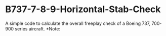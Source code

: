 # B737-7-8-9-Horizontal-Stab-Check
A simple code to calculate the overall freeplay check of a Boeing 737, 700-900 series aircraft. 
*Note: 
